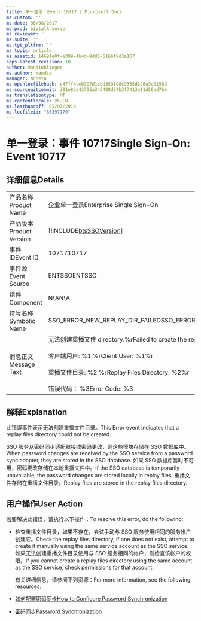 ```yaml
---
title: 单一登录：Event 10717 | Microsoft Docs
ms.custom: ''
ms.date: 06/08/2017
ms.prod: biztalk-server
ms.reviewer: ''
ms.suite: ''
ms.tgt_pltfrm: ''
ms.topic: article
ms.assetid: 14691e0f-a399-4b4d-9dd5-516bf8d3a167
caps.latest.revision: 10
author: MandiOhlinger
ms.author: mandia
manager: anneta
ms.openlocfilehash: c47ff4ceb707d1cbd353f88c9335d226a9a0158d
ms.sourcegitcommit: 381e83d43796a345488d54b3f7413e11d56ad7be
ms.translationtype: MT
ms.contentlocale: zh-CN
ms.lasthandoff: 05/07/2019
ms.locfileid: "65397170"
---
```

# <a name="single-sign-on-event-10717"></a><span data-ttu-id="929b6-102">单一登录：事件 10717</span><span class="sxs-lookup"><span data-stu-id="929b6-102">Single Sign-On: Event 10717</span></span>
## <a name="details"></a><span data-ttu-id="929b6-103">详细信息</span><span class="sxs-lookup"><span data-stu-id="929b6-103">Details</span></span>  

|                 |                                                                                                                                                  |
|-----------------|--------------------------------------------------------------------------------------------------------------------------------------------------|
|  <span data-ttu-id="929b6-104">产品名称</span><span class="sxs-lookup"><span data-stu-id="929b6-104">Product Name</span></span>   |                                                            <span data-ttu-id="929b6-105">企业单一登录</span><span class="sxs-lookup"><span data-stu-id="929b6-105">Enterprise Single Sign-On</span></span>                                                             |
| <span data-ttu-id="929b6-106">产品版本</span><span class="sxs-lookup"><span data-stu-id="929b6-106">Product Version</span></span> |                                            [!INCLUDE[btsSSOVersion](../includes/btsssoversion-md.md)]                                            |
|    <span data-ttu-id="929b6-107">事件 ID</span><span class="sxs-lookup"><span data-stu-id="929b6-107">Event ID</span></span>     |                                                                      <span data-ttu-id="929b6-108">10717</span><span class="sxs-lookup"><span data-stu-id="929b6-108">10717</span></span>                                                                       |
|  <span data-ttu-id="929b6-109">事件源</span><span class="sxs-lookup"><span data-stu-id="929b6-109">Event Source</span></span>   |                                                                      <span data-ttu-id="929b6-110">ENTSSO</span><span class="sxs-lookup"><span data-stu-id="929b6-110">ENTSSO</span></span>                                                                      |
|    <span data-ttu-id="929b6-111">组件</span><span class="sxs-lookup"><span data-stu-id="929b6-111">Component</span></span>    |                                                                       <span data-ttu-id="929b6-112">N\A</span><span class="sxs-lookup"><span data-stu-id="929b6-112">N\A</span></span>                                                                        |
|  <span data-ttu-id="929b6-113">符号名称</span><span class="sxs-lookup"><span data-stu-id="929b6-113">Symbolic Name</span></span>  |                                                         <span data-ttu-id="929b6-114">SSO_ERROR_NEW_REPLAY_DIR_FAILED</span><span class="sxs-lookup"><span data-stu-id="929b6-114">SSO_ERROR_NEW_REPLAY_DIR_FAILED</span></span>                                                          |
|  <span data-ttu-id="929b6-115">消息正文</span><span class="sxs-lookup"><span data-stu-id="929b6-115">Message Text</span></span>   | <span data-ttu-id="929b6-116">无法创建重播文件 directory.%r</span><span class="sxs-lookup"><span data-stu-id="929b6-116">Failed to create the replay files directory.%r</span></span><br /><br /> <span data-ttu-id="929b6-117">客户端用户: %1 %r</span><span class="sxs-lookup"><span data-stu-id="929b6-117">Client User: %1%r</span></span><br /><br /> <span data-ttu-id="929b6-118">重播文件目录: %2 %r</span><span class="sxs-lookup"><span data-stu-id="929b6-118">Replay Files Directory: %2%r</span></span><br /><br /> <span data-ttu-id="929b6-119">错误代码： %3</span><span class="sxs-lookup"><span data-stu-id="929b6-119">Error Code: %3</span></span> |

## <a name="explanation"></a><span data-ttu-id="929b6-120">解释</span><span class="sxs-lookup"><span data-stu-id="929b6-120">Explanation</span></span>  
 <span data-ttu-id="929b6-121">此错误事件表示无法创建重播文件目录。</span><span class="sxs-lookup"><span data-stu-id="929b6-121">This Error event indicates that a replay files directory could not be created.</span></span>  

 <span data-ttu-id="929b6-122">SSO 服务从密码同步适配器接收密码更改，则这些模块存储在 SSO 数据库中。</span><span class="sxs-lookup"><span data-stu-id="929b6-122">When password changes are received by the SSO service from a password sync adapter, they are stored in the SSO database.</span></span> <span data-ttu-id="929b6-123">如果 SSO 数据库暂时不可用，密码更改存储在本地重播文件中。</span><span class="sxs-lookup"><span data-stu-id="929b6-123">If the SSO database is temporarily unavailable, the password changes are stored locally in replay files.</span></span> <span data-ttu-id="929b6-124">重播文件存储在重播文件目录。</span><span class="sxs-lookup"><span data-stu-id="929b6-124">Replay files are stored in the replay files directory.</span></span>  

## <a name="user-action"></a><span data-ttu-id="929b6-125">用户操作</span><span class="sxs-lookup"><span data-stu-id="929b6-125">User Action</span></span>  
 <span data-ttu-id="929b6-126">若要解决此错误，请执行以下操作：</span><span class="sxs-lookup"><span data-stu-id="929b6-126">To resolve this error, do the following:</span></span>  

- <span data-ttu-id="929b6-127">检查重播文件目录，如果不存在，尝试手动与 SSO 服务使用相同的服务帐户创建它。</span><span class="sxs-lookup"><span data-stu-id="929b6-127">Check the replay files directory, if one does not exist, attempt to create it manually using the same service account as the SSO service.</span></span> <span data-ttu-id="929b6-128">如果无法创建重播文件目录使用与 SSO 服务相同的帐户，则检查该帐户的权限。</span><span class="sxs-lookup"><span data-stu-id="929b6-128">If you cannot create a replay files directory using the same account as the SSO service, check permissions for that account.</span></span>  

  <span data-ttu-id="929b6-129">有关详细信息，请参阅下列资源：</span><span class="sxs-lookup"><span data-stu-id="929b6-129">For more information, see the following resources:</span></span>  

- [<span data-ttu-id="929b6-130">如何配置密码同步</span><span class="sxs-lookup"><span data-stu-id="929b6-130">How to Configure Password Synchronization</span></span>](../core/how-to-configure-password-synchronization.md)  

- [<span data-ttu-id="929b6-131">密码同步</span><span class="sxs-lookup"><span data-stu-id="929b6-131">Password Synchronization</span></span>](../core/password-synchronization2.md)
